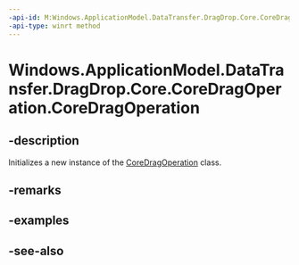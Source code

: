 ----api-id: M:Windows.ApplicationModel.DataTransfer.DragDrop.Core.CoreDragOperation.#ctor
-api-type: winrt method
---<!-- Method syntaxpublic CoreDragOperation()--># Windows.ApplicationModel.DataTransfer.DragDrop.Core.CoreDragOperation.CoreDragOperation## -descriptionInitializes a new instance of the [CoreDragOperation](coredragoperation.md) class.## -remarks## -examples## -see-also